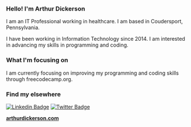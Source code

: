### Hello! I'm Arthur Dickerson

I am an IT Professional working in healthcare. I am based in Coudersport, Pennsylvania.

I have been working in Information Technology since 2014. I am interested in advancing my skills in programming and coding. 

### What I'm focusing on

I am currently focusing on improving my programming and coding skills through freecodecamp.org.

### Find my elsewhere

[![Linkedin Badge](https://img.shields.io/badge/-LinkedIn-blue?style=flat-square&logo=Linkedin&logoColor=white&link=https://www.linkedin.com/in/arthurdickerson/)](https://www.linkedin.com/in/arthurdickerson/)  [![Twitter Badge](https://img.shields.io/badge/-Twitter-1ca0f1?style=flat-square&labelColor=1ca0f1&logo=twitter&logoColor=white&link=https://twitter.com/ArthurDDickerso)](https://twitter.com/ArthurDDickerso)

**[arthurdickerson.com](https://arthurdickerson.com/)**
